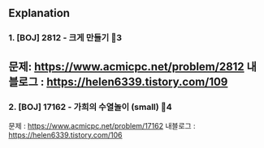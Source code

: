 ## Explanation

### 1. [BOJ] 2812 - 크게 만들기 🥇3
문제: https://www.acmicpc.net/problem/2812
내블로그 : https://helen6339.tistory.com/109
---
### 2. [BOJ] 17162 - 가희의 수열놀이 (small) 🥇4
문제 : https://www.acmicpc.net/problem/17162
내블로그 : https://helen6339.tistory.com/106
